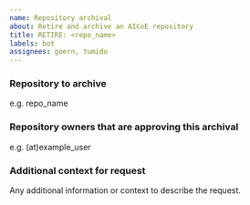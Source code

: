 ```yaml
---
name: Repository archival
about: Retire and archive an AICoE repository
title: RETIRE: <repo_name>
labels: bot
assignees: goern, tumido
---
```


### Repository to archive
e.g. repo_name

### Repository owners that are approving this archival
e.g. (at)example_user

### Additional context for request
Any additional information or context to describe the request.
